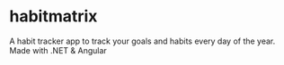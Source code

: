 # habitmatrix
A habit tracker app to track your goals and habits every day of the year. Made with .NET &amp; Angular
